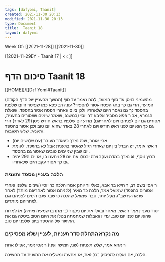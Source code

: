 ```yaml
---
tags: [dafyomi, Taanit] 
created: 2021-11-30 20:13
modified: 2021-11-30 20:13
type: Document
title:  Taanit 18
layout: dafyomi
---
```

Week Of: [[2021-11-28]]
[[2021-11-30]]

[[2021-11-29DY - Taanit 17 | << ]] 

# סיכום הדף  Taanit 18

[[HOME]]/[[Daf Yomi#Taanit]]

(המשך מהעניין של הדף הקודם)
מהשמיני בניסן עד סוף המועד, למה נאמר עד סוף המועד, הרי גם כך בחג הפסח אסור להספיד? עונה רב פפא כמו שנאסר היום שלפניו בהספד כך גם נאסר היום שלאחריו ולכן ביום שאחרי הפסח אסור בהספד. 
שואלת הגמרא, אם ר פפא מסביר אליבא דר יוסי (במשנה, שאמר שימים שאסורים בתענית, אסורים גם יום לפניהם ויום לאחריהם) מדוע יום שלפניו בראש חודש ניסן (29 לאדר) הרי גם כך הוא יום לפני ראש חודש ויום לאחרי 28 באדר שהוא יום טוב ולכן אסור בהספד ותענית. 
שלש תשובות:
- אביי אומר, שזה נצרך כשאדר מעובר (עם שלושים יום) 
- ר אשי אומר, יש הבדל בין יום שאחרי רגיל שאסור בתענית אבל לא בהספד. לעומת יום שבין שני ימים טובים שאסור גם בהספד.
- תרוץ נוסף, זה נצרך במדה ועקב צרה יבטלו את יום 28 ויתענו בו, אז יום ה29 יהיה גם כך אסור עקב היום שלאחריו. 

### הלכה בעניין מספד ותענית
ר אסי בשם רב, ר חייא בר אבא, באלי ור יוחנן אמרו הלכה כר יוסי (שימים שלפני ואחרי אסורים בהספד)
שמואל אמר,  הלכה כר מאיר (לפניהם אסור לאחריהם מותר)
לאחר שראה שרשב"ג מקל יותר, סבר שמואל שהלכה כרשבג שגם הימים לפניהם וגם לאחריהם מותרים. 

יסוד מעניין אמר ר אשי, מאחר ובטלו את יום ניקנור (כי מתו בו שמעיה ואחיה) אז למרות שהוא יום לפני יום טוב, עדיין האבלות שמחמתה בטלו את היום הטוב ביטלה גם את האיסור של ההספד ביום שלפני יום טוב.

### מה נקרא התחלת סדר תעניות, לעניין שלא מפסיקים 
ר אחא אמר, שלש תעניות (שני, חמישי ושני) 
ר אסי אמר, אפילו אחת

הלכה, אם נאלצו להפסיק בכל זאת, אז מתענה ומשלים את התענית עד החשיכה.


